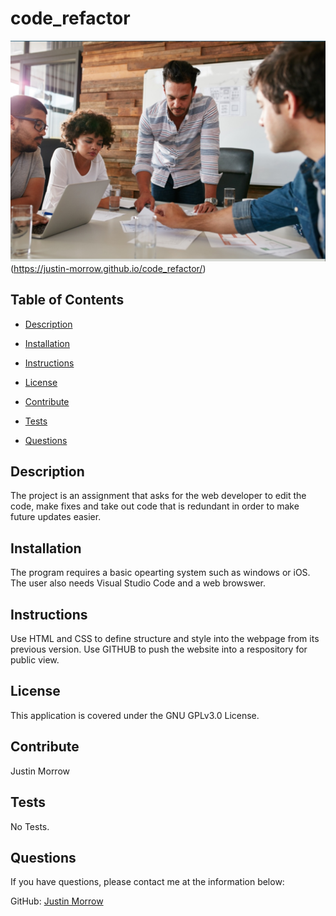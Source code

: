# code_refactor
![Thumbnail](images/code_refactor.jpeg)(https://justin-morrow.github.io/code_refactor/)
## Table of Contents

- [Description](#Description)

- [Installation](#Installation)

- [Instructions](#Instructions)

- [License](#License)

- [Contribute](#Contribute)

- [Tests](#Tests)

- [Questions](#Questions)

## Description

The project is an assignment that asks for the web developer to edit the code, make fixes and take out code that is redundant in order to make future updates easier.

## Installation

The program requires a basic opearting system such as windows or iOS. The user also needs Visual Studio Code and a web browswer. 

## Instructions

Use HTML and CSS to define structure and style into the webpage from its previous version. Use GITHUB to push the website into a respository for public view.

## License

This application is covered under the GNU GPLv3.0 License.

## Contribute

Justin Morrow

## Tests

No Tests.

## Questions

If you have questions, please contact me at the information below:

GitHub: [Justin Morrow](https://github.com/Justin-Morrow)
